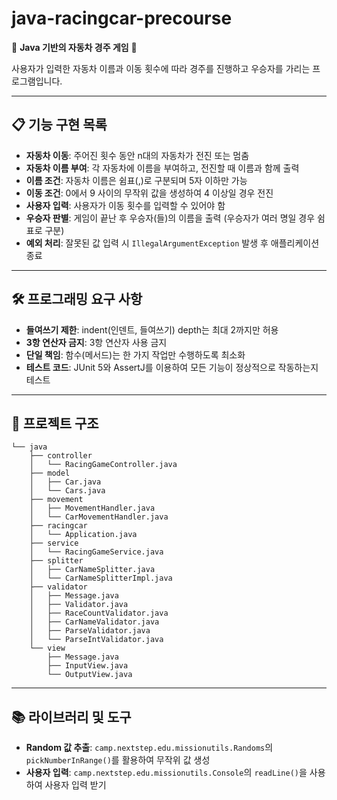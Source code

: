 # java-racingcar-precourse

🚗 **Java 기반의 자동차 경주 게임** 🚗

사용자가 입력한 자동차 이름과 이동 횟수에 따라 경주를 진행하고 우승자를 가리는 프로그램입니다.

---

## 📋 기능 구현 목록

- **자동차 이동**: 주어진 횟수 동안 n대의 자동차가 전진 또는 멈춤
- **자동차 이름 부여**: 각 자동차에 이름을 부여하고, 전진할 때 이름과 함께 출력
- **이름 조건**: 자동차 이름은 쉼표(,)로 구분되며 5자 이하만 가능
- **이동 조건**: 0에서 9 사이의 무작위 값을 생성하여 4 이상일 경우 전진
- **사용자 입력**: 사용자가 이동 횟수를 입력할 수 있어야 함
- **우승자 판별**: 게임이 끝난 후 우승자(들)의 이름을 출력 (우승자가 여러 명일 경우 쉼표로 구분)
- **예외 처리**: 잘못된 값 입력 시 `IllegalArgumentException` 발생 후 애플리케이션 종료

---

## 🛠️ 프로그래밍 요구 사항

- **들여쓰기 제한**: indent(인덴트, 들여쓰기) depth는 최대 2까지만 허용
- **3항 연산자 금지**: 3항 연산자 사용 금지
- **단일 책임**: 함수(메서드)는 한 가지 작업만 수행하도록 최소화
- **테스트 코드**: JUnit 5와 AssertJ를 이용하여 모든 기능이 정상적으로 작동하는지 테스트

---

## 📂 프로젝트 구조

```
└── java
    ├── controller
    │   └── RacingGameController.java
    ├── model
    │   ├── Car.java
    │   └── Cars.java
    ├── movement
    │   ├── MovementHandler.java
    │   └── CarMovementHandler.java
    ├── racingcar
    │   └── Application.java
    ├── service
    │   └── RacingGameService.java
    ├── splitter
    │   ├── CarNameSplitter.java
    │   └── CarNameSplitterImpl.java
    ├── validator
    │   ├── Message.java
    │   ├── Validator.java
    │   ├── RaceCountValidator.java
    │   ├── CarNameValidator.java
    │   ├── ParseValidator.java
    │   └── ParseIntValidator.java
    └── view
        ├── Message.java
        ├── InputView.java
        └── OutputView.java
```

---

## 📚 라이브러리 및 도구

- **Random 값 추출**: `camp.nextstep.edu.missionutils.Randoms`의 `pickNumberInRange()`를 활용하여 무작위 값 생성
- **사용자 입력**: `camp.nextstep.edu.missionutils.Console`의 `readLine()`을 사용하여 사용자 입력 받기

